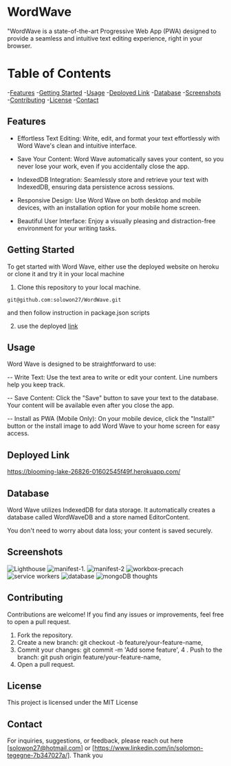 # WordWave
"WordWave is a state-of-the-art Progressive Web App (PWA) designed to provide a seamless and intuitive text editing experience, right in your browser. 
# Table of Contents
-[Features](#features)
-[Getting Started](#GettingStarted)
-[Usage](#usage)
-[Deployed Link](#DeployedLink)
-[Database](#database)
-[Screenshots](#screenshots)
-[Contributing](#contributing)
-[License](#license)
-[Contact](#contact)

## Features
- Effortless Text Editing: Write, edit, and format your text effortlessly with Word Wave's clean and intuitive interface.

- Save Your Content: Word Wave automatically saves your content, so you never lose your work, even if you accidentally close the app.

- IndexedDB Integration: Seamlessly store and retrieve your text with IndexedDB, ensuring data persistence across sessions.

- Responsive Design: Use Word Wave on both desktop and mobile devices, with an installation option for your mobile home screen.

- Beautiful User Interface: Enjoy a visually pleasing and distraction-free environment for your writing tasks.

## Getting Started
To get started with Word Wave, either use the deployed website on heroku or clone it and try it in your local machine

1. Clone this repository to your local machine.

```git@github.com:solowon27/WordWave.git```

and then follow instruction in package.json scripts

2. use the deployed [link](https://blooming-lake-26826-01602545f49f.herokuapp.com/) 

## Usage
Word Wave is designed to be straightforward to use:

-- Write Text: Use the text area to write or edit your content. Line numbers help you keep track.

-- Save Content: Click the "Save" button to save your text to the database. Your content will be available even after you close the app.

-- Install as PWA (Mobile Only): On your mobile device, click the "Install!" button or the install image to add Word Wave to your home screen for easy access.

## Deployed Link

https://blooming-lake-26826-01602545f49f.herokuapp.com/
## Database

Word Wave utilizes IndexedDB for data storage. It automatically creates a database called WordWaveDB and a store named EditorContent. 

You don't need to worry about data loss; your content is saved securely.

## Screenshots

![Lighthouse](/client/Asset/lighthouse.jpg)
![manifest-1](/client/Asset/manifest-1.jpg).
![manifest-2](/client/Asset/manifest-2.jpg)
![workbox-precach](/client/Asset/workbox-precache.jpg)
![service workers](/client/Asset/service%20workers.jpg)
![database](/client/Asset/database.jpg)
![mongoDB thoughts](/Assets/mongodb%20thoughts%20samples.jpg)

## Contributing
Contributions are welcome! If you find any issues or improvements, feel free to open a pull request.

1. Fork the repository.
2. Create a new branch: git checkout -b feature/your-feature-name,
3. Commit your changes: git commit -m 'Add some feature',
4 . Push to the branch: git push origin feature/your-feature-name,
5. Open a pull request.

## License

This project is licensed under the MIT License

## Contact 

For inquiries, suggestions, or feedback, please reach out here [solowon27@hotmail.com] or [https://www.linkedin.com/in/solomon-tegegne-7b347027a/]. Thank you

